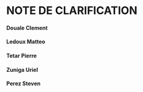 <p align="center">

# NOTE DE CLARIFICATION 

#### Douale Clement
#### Ledoux Matteo
#### Tetar Pierre
#### Zuniga Uriel
#### Perez Steven
</p>



